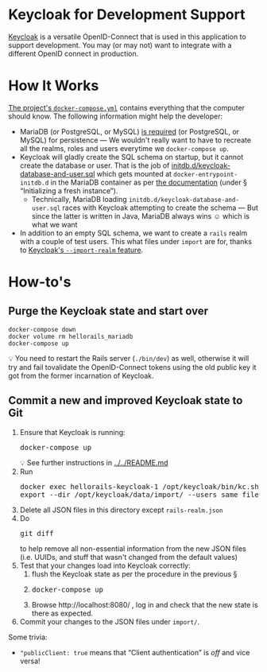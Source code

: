 # Keycloak for Development Support

[Keycloak](https://www.keycloak.org/) is a versatile OpenID-Connect that is used in this application to support development. You may (or may not) want to integrate with a different OpenID connect in production.

# How It Works

[The project's `docker-compose.yml`](../docker-compose.yml) contains everything that the computer should know. The following information might help the developer:

- MariaDB (or PostgreSQL, or MySQL) [is required](https://www.keycloak.org/server/db) (or PostgreSQL, or MySQL) for persistence — We wouldn't really want to have to recreate all the realms, roles and users everytime we `docker-compose up`.
- Keycloak will gladly create the SQL schema on startup, but it cannot create the database or user. That is the job of [initdb.d/keycloak-database-and-user.sql](initdb.d/keycloak-database-and-user.sql) which gets mounted at `docker-entrypoint-initdb.d` in the MariaDB container as per [the documentation](https://hub.docker.com/_/mariadb) (under § “Initializing a fresh instance”).
  - Technically, MariaDB loading `initdb.d/keycloak-database-and-user.sql` races with Keycloak attempting to create the schema — But since the latter is written in Java, MariaDB always wins ☺ which is what we want
- In addition to an empty SQL schema, we want to create a `rails` realm with a couple of test users. This what files under `import` are for, thanks to [Keycloak's `--import-realm` feature](https://www.keycloak.org/server/importExport#_importing_a_realm_during_startup).

# How-to's

## Purge the Keycloak state and start over

```
docker-compose down
docker volume rm hellorails_mariadb
docker-compose up
```

💡 You need to restart the Rails server (`./bin/dev`) as well, otherwise it will try and fail tovalidate the OpenID-Connect tokens using the old public key it got from the former incarnation of Keycloak.

## Commit a new and improved Keycloak state to Git

1. Ensure that Keycloak is running: <pre>docker-compose up</pre>💡 See further instructions in [../../README.md](../../README.md)
3. Run <pre>docker exec hellorails-keycloak-1 /opt/keycloak/bin/kc.sh export --dir /opt/keycloak/data/import/ --users same_file</pre>
4. Delete all JSON files in this directory except `rails-realm.json`
5. Do <pre>git diff</pre> to help remove all non-essential information from the new JSON files (i.e. UUIDs, and stuff that wasn't changed from the default values)
6. Test that your changes load into Keycloak correctly:
   1. flush the Keycloak state as per the procedure in the previous §
   2. <pre>docker-compose up</pre>
   3. Browse http://localhost:8080/ , log in and check that the new state is there as expected.
5. Commit your changes to the JSON files under `import/`.

Some trivia:
- `"publicClient: true` means that “Client authentication” is *off* and vice versa!

